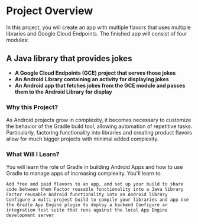 # Project Overview

In this project, you will create an app with multiple flavors that uses multiple libraries and Google Cloud Endpoints. The finished app will consist of four modules:

## A Java library that provides jokes

* **A Google Cloud Endpoints (GCE) project that serves those jokes**
* **An Android Library containing an activity for displaying jokes**
* **An Android app that fetches jokes from the GCE module and passes them to the Android Library for display**

### Why this Project?
As Android projects grow in complexity, it becomes necessary to customize the behavior of the Gradle build tool, allowing automation of repetitive tasks. Particularly, factoring functionality into libraries and creating product flavors allow for much bigger projects with minimal added complexity.

### What Will I Learn?
You will learn the role of Gradle in building Android Apps and how to use Gradle to manage apps of increasing complexity. You'll learn to:

`Add free and paid flavors to an app, and set up your build to share code between them
Factor reusable functionality into a Java library
Factor reusable Android functionality into an Android library
Configure a multi-project build to compile your libraries and app
Use the Gradle App Engine plugin to deploy a backend
Configure an integration test suite that runs against the local App Engine development server`